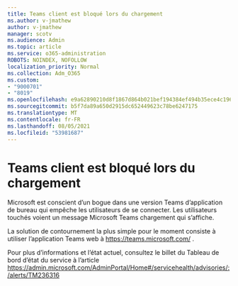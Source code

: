 ```yaml
---
title: Teams client est bloqué lors du chargement
ms.author: v-jmathew
author: v-jmathew
manager: scotv
ms.audience: Admin
ms.topic: article
ms.service: o365-administration
ROBOTS: NOINDEX, NOFOLLOW
localization_priority: Normal
ms.collection: Adm_O365
ms.custom:
- "9000701"
- "8019"
ms.openlocfilehash: e9a62890210d8f1867d864b021bef194384ef494b35ece4c1962e4f33ac53272
ms.sourcegitcommit: b5f7da89a650d2915dc652449623c78be6247175
ms.translationtype: MT
ms.contentlocale: fr-FR
ms.lasthandoff: 08/05/2021
ms.locfileid: "53981687"
---
```

# <a name="teams-client-is-stuck-on-loading"></a>Teams client est bloqué lors du chargement

Microsoft est conscient d’un bogue dans une version Teams d’application de bureau qui empêche les utilisateurs de se connecter. Les utilisateurs touchés voient un message Microsoft Teams chargement qui s’affiche.

La solution de contournement la plus simple pour le moment consiste à utiliser l’application Teams web à <https://teams.microsoft.com/> .

Pour plus d’informations et l’état actuel, consultez le billet du Tableau de bord d’état du service à l’article <https://admin.microsoft.com/AdminPortal/Home#/servicehealth/advisories/:/alerts/TM236316>
